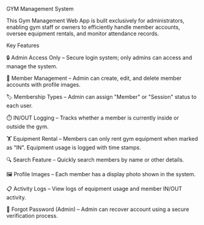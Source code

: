 GYM Management System

This Gym Management Web App is built exclusively for administrators, enabling gym staff or owners to efficiently handle member accounts, oversee equipment rentals, and monitor attendance records.

Key Features

🔒 Admin Access Only – Secure login system; only admins can access and manage the system.

👤 Member Management – Admin can create, edit, and delete member accounts with profile images.

🏷️ Membership Types – Admin can assign "Member" or "Session" status to each user.

⏱️ IN/OUT Logging – Tracks whether a member is currently inside or outside the gym.

🏋️ Equipment Rental – Members can only rent gym equipment when marked as "IN". Equipment usage is logged with time stamps.

🔍 Search Feature – Quickly search members by name or other details.

🖼️ Profile Images – Each member has a display photo shown in the system.

📋 Activity Logs – View logs of equipment usage and member IN/OUT activity.

🔑 Forgot Password (Admin) – Admin can recover account using a secure verification process.
